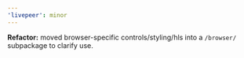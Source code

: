 ```yaml
---
'livepeer': minor
---
```


**Refactor:** moved browser-specific controls/styling/hls into a `/browser/` subpackage to clarify use.
